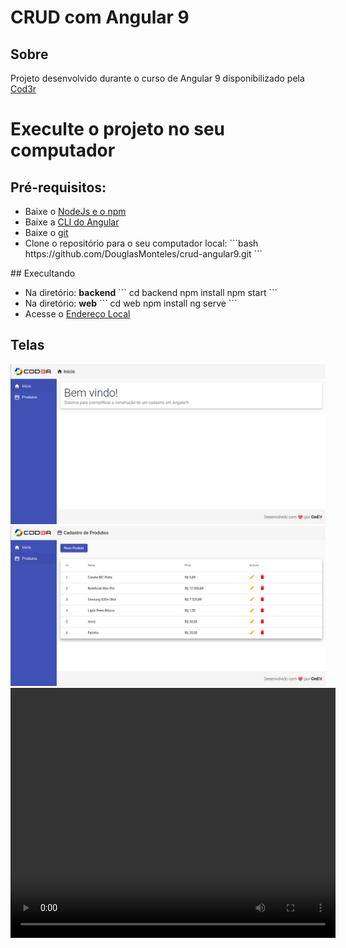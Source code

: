 # CRUD com Angular 9

## Sobre
<p>Projeto desenvolvido durante o curso de Angular 9 disponibilizado pela <a href="https://www.cod3r.com.br/courses/angular-9-essencial" target="_blank">Cod3r</a></p>

# Execulte o projeto no seu computador
## Pré-requisitos:
<ul>
  <li>
    Baixe o <a href="https://nodejs.org/en/" target="_blank">NodeJs e o npm</a>
  </li>

  <li>
    Baixe a <a href="https://cli.angular.io/" target="_blank">CLI do Angular</a>
  </li>
  
  <li>
    Baixe o <a href="https://git-scm.com/" target="_blank">git</a>
  </li>
  
  <li>
    Clone o repositório para o seu computador local:
    ```bash
    https://github.com/DouglasMonteles/crud-angular9.git
    ```
  </li>
</ul>
## Execultando
<ul>
  <li>Na diretório: <strong>backend</strong>
  ```
  cd backend
  npm install
  npm start
  ```
  </li>
  
   <li>Na diretório: <strong>web</strong>
  ```
  cd web
  npm install
  ng serve
  ```
  </li>
  <li>
  Acesse o <a href="http://localhost:4200/">Endereço Local</a>
  </li>
</ul>

## Telas
<div styles="text-align: center">
  <img styles="margin-botton: 20px" src="https://github.com/DouglasMonteles/crud-angular9/blob/master/readme/Tela%2001.png">
  <img styles="margin-botton: 20px" src="https://github.com/DouglasMonteles/crud-angular9/blob/master/readme/Tela%2002.png">
  
  <video width="520" height="400" controls>
    <source src="https://github.com/DouglasMonteles/crud-angular9/blob/master/readme/Exibicao%20das%20telas.mp4" type="video/mp4">
  </video>
  
</div>

